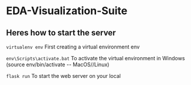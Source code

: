 # EDA-Visualization-Suite



## Heres how to start the server
`virtualenv env`  First creating a virtual environment env

`env\Scripts\activate.bat` To activate the virtual environment in Windows (source env/bin/activate -- MacOS//Linux)

`flask run`  To start the web server on your local
